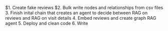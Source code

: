 $1. Create fake reviews 
$2. Bulk write nodes and relationships from csv files
3. Finish inital chain that creates an agent to decide between RAG on reviews and RAG on visit details
4. Embed reviews and create graph RAG agent 
5. Deploy and clean code
6. Write
